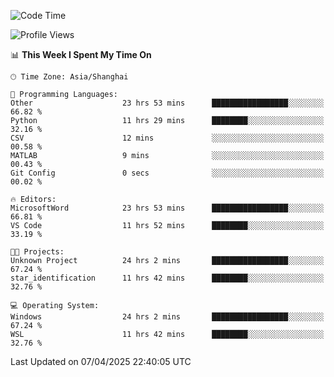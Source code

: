 <!--START_SECTION:waka-->
![Code Time](http://img.shields.io/badge/Code%20Time-2%2C547%20hrs%2033%20mins-blue)

![Profile Views](http://img.shields.io/badge/Profile%20Views-1-blue)

📊 **This Week I Spent My Time On** 

```text
🕑︎ Time Zone: Asia/Shanghai

💬 Programming Languages: 
Other                    23 hrs 53 mins      █████████████████░░░░░░░░   66.82 % 
Python                   11 hrs 29 mins      ████████░░░░░░░░░░░░░░░░░   32.16 % 
CSV                      12 mins             ░░░░░░░░░░░░░░░░░░░░░░░░░   00.58 % 
MATLAB                   9 mins              ░░░░░░░░░░░░░░░░░░░░░░░░░   00.43 % 
Git Config               0 secs              ░░░░░░░░░░░░░░░░░░░░░░░░░   00.02 % 

🔥 Editors: 
MicrosoftWord            23 hrs 53 mins      █████████████████░░░░░░░░   66.81 % 
VS Code                  11 hrs 52 mins      ████████░░░░░░░░░░░░░░░░░   33.19 % 

🐱‍💻 Projects: 
Unknown Project          24 hrs 2 mins       █████████████████░░░░░░░░   67.24 % 
star_identification      11 hrs 42 mins      ████████░░░░░░░░░░░░░░░░░   32.76 % 

💻 Operating System: 
Windows                  24 hrs 2 mins       █████████████████░░░░░░░░   67.24 % 
WSL                      11 hrs 42 mins      ████████░░░░░░░░░░░░░░░░░   32.76 % 
```


 Last Updated on 07/04/2025 22:40:05 UTC
<!--END_SECTION:waka-->